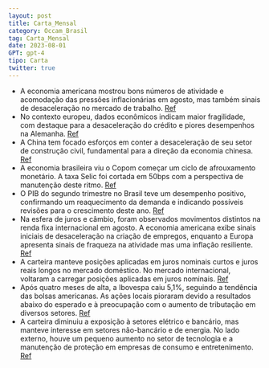 ```yaml
---
layout: post
title: Carta_Mensal
category: Occam_Brasil
tag: Carta_Mensal
date: 2023-08-01
GPT: gpt-4
tipo: Carta
twitter: true
---
```


- A economia americana mostrou bons números de atividade e acomodação das pressões inflacionárias em agosto, mas também sinais de desaceleração no mercado de trabalho.
<a href="#" onclick="search_on_pdf('Internacional No mês de agosto, a economia americana seguiu mostrando bons números de atividade, be')">Ref</a>
- No contexto europeu, dados econômicos indicam maior fragilidade, com destaque para a desaceleração do crédito e piores desempenhos na Alemanha.
<a href="#" onclick="search_on_pdf('Internacional No mês de agosto, a economia americana seguiu mostrando bons números de atividade, be')">Ref</a>
- A China tem focado esforços em conter a desaceleração de seu setor de construção civil, fundamental para a direção da economia chinesa.
<a href="#" onclick="search_on_pdf('financeiras das empresas. O desempenho do setor será fundamental para ditar os rumos da economia chi')">Ref</a>
- A economia brasileira viu o Copom começar um ciclo de afrouxamento monetário. A taxa Selic foi cortada em 50bps com a perspectiva de manutenção deste ritmo.
<a href="#" onclick="search_on_pdf('Brasil O Copom iniciou o ciclo de afrouxamento monetário, com um corte de 50bps da taxa Selic e a s')">Ref</a>
- O PIB do segundo trimestre no Brasil teve um desempenho positivo, confirmando um reaquecimento da demanda e indicando possíveis revisões para o crescimento deste ano.
<a href="#" onclick="search_on_pdf('com os dados de inflação e atividade divulgados desde então. Em particular, o PIB do segundo trimest')">Ref</a>
- Na esfera de juros e câmbio, foram observados movimentos distintos na renda fixa internacional em agosto. A economia americana exibe sinais iniciais de desaceleração na criação de empregos, enquanto a Europa apresenta sinais de fraqueza na atividade mas uma inflação resiliente.
<a href="#" onclick="search_on_pdf('Internacional No mês de agosto, a economia americana seguiu mostrando bons números de atividade, be')">Ref</a>
- A carteira manteve posições aplicadas em juros nominais curtos e juros reais longos no mercado doméstico. No mercado internacional, voltaram a carregar posições aplicadas em juros nominais.
<a href="#" onclick="search_on_pdf('em juros nominais curtos, quanto nos juros reais longos, e com posições de curvatura que se benefici')">Ref</a>
- Após quatro meses de alta, a Ibovespa caiu 5,1%, seguindo a tendência das bolsas americanas. As ações locais pioraram devido a resultados abaixo do esperado e à preocupação com o aumento de tributação em diversos setores.
<a href="#" onclick="search_on_pdf('dólar.   Bolsa Após quatro meses de alta, o Ibovespa caiu 5,1% seguindo o movimento das bolsas a')">Ref</a>
- A carteira diminuiu a exposição à setores elétrico e bancário, mas manteve interesse em setores não-bancário e de energia. No lado externo, houve um pequeno aumento no setor de tecnologia e a manutenção de proteção em empresas de consumo e entretenimento.
<a href="#" onclick="search_on_pdf('bancário, apesar de ainda acharmos setores interessantes, junto com os segmentos financeiro não-banc')">Ref</a>

